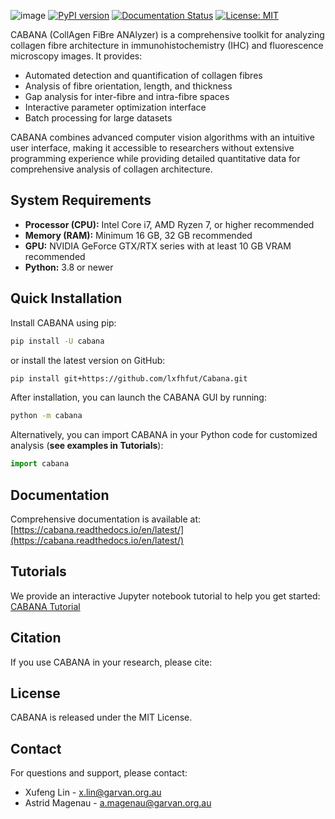 [//]: # (# CABANA - Collagen Fibre Analyzer)
![image](cabana.png)
[![PyPI version](https://badge.fury.io/py/cabana.svg)](https://pypi.org/project/cabana/1.0.1/)
[![Documentation Status](https://readthedocs.org/projects/cabana/badge/?version=latest)](https://cabana.readthedocs.io/en/latest/?badge=latest)
[![License: MIT](https://img.shields.io/badge/License-MIT-yellow.svg)](https://opensource.org/licenses/MIT)

CABANA (CollAgen FiBre ANAlyzer) is a comprehensive toolkit for analyzing collagen fibre architecture in immunohistochemistry (IHC) and fluorescence microscopy images. It provides:

- Automated detection and quantification of collagen fibres
- Analysis of fibre orientation, length, and thickness
- Gap analysis for inter-fibre and intra-fibre spaces
- Interactive parameter optimization interface
- Batch processing for large datasets

CABANA combines advanced computer vision algorithms with an intuitive user interface, making it accessible to researchers without extensive programming experience while providing detailed quantitative data for comprehensive analysis of collagen architecture.

## System Requirements

- **Processor (CPU):** Intel Core i7, AMD Ryzen 7, or higher recommended
- **Memory (RAM):** Minimum 16 GB, 32 GB recommended
- **GPU:** NVIDIA GeForce GTX/RTX series with at least 10 GB VRAM recommended
- **Python:** 3.8 or newer


## Quick Installation

Install CABANA using pip:

```bash
pip install -U cabana
```
or install the latest version on GitHub:

```bash
pip install git+https://github.com/lxfhfut/Cabana.git
```

After installation, you can launch the CABANA GUI by running:

```bash
python -m cabana
```

Alternatively, you can import CABANA in your Python code for customized analysis (**see examples in Tutorials**):

```python
import cabana
```

## Documentation

Comprehensive documentation is available at:
[https://cabana.readthedocs.io/en/latest/](https://cabana.readthedocs.io/en/latest/)

## Tutorials

We provide an interactive Jupyter notebook tutorial to help you get started:
[CABANA Tutorial](https://cabana.readthedocs.io/en/latest/_static/tutorial.ipynb)

## Citation

If you use CABANA in your research, please cite:
<!--
```
Magenau A, et al. (2025). CABANA: A comprehensive toolkit for collagen fibre analysis in biomedical imaging. Journal of XYZ. DOI: XYZ
```-->

## License

CABANA is released under the MIT License.

## Contact

For questions and support, please contact:
- Xufeng Lin - <x.lin@garvan.org.au>
- Astrid Magenau - <a.magenau@garvan.org.au>
